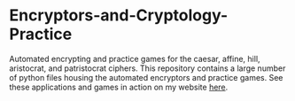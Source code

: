 # Encryptors-and-Cryptology-Practice
Automated encrypting and practice games for the caesar, affine, hill, aristocrat, and patristocrat ciphers. 
This repository contains a large number of python files housing the automated encryptors and practice games. 
See these applications and games in action on my website <a href="https://sandratang.github.io/cryptography">here</a>. 
